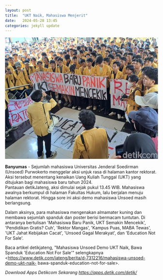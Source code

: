 ```yaml
---
layout: post
title:  "UKT Naik, Mahasiswa Menjerit"
date:   2024-05-28 13:45 
categories: jekyll update
---
```

<img src="/assets/images/ukt_naik.jpeg" alt="ukt_naik.jpeg" width="700" height="400">

**Banyumas** \- Sejumlah mahasiswa Universitas Jenderal Soedirman (Unsoed)
Purwokerto menggelar aksi unjuk rasa di halaman kantor rektorat. Aksi tersebut
menentang kenaikan Uang Kuliah Tunggal (UKT) yang ditujukan bagi mahasiswa
baru tahun 2024.  
Pantauan detikJateng, aksi dimulai sejak pukul 13.45 WIB. Mahasiswa awalnya
berkumpul di halaman Fakultas Hukum, lalu berjalan menuju halaman rektorat.
Hingga sore ini aksi demo mahasiswa Unsoed masih berlangsung.  
  
Dalam aksinya, para mahasiswa mengenakan almamater kuning dan membawa sejumlah
spanduk dan poster berisi bermacam tuntutan. Di antaranya bertulisan
'Mahasiswa Baru Panik, UKT Semakin Mencekik', 'Pendidikan Gratis? Cuh',
'Rektor Mangas', 'Kampus Puas, MABA Tewas', 'UKT Jahat Kebijakan Cacat',
'Unsoed Gagal Merakyat', dan 'Education Not For Sale'.  
  
Baca artikel detikjateng, "Mahasiswa Unsoed Demo UKT Naik, Bawa Spanduk
'Education Not For Sale'" selengkapnya
<https://www.detik.com/jateng/berita/d-7312216/mahasiswa-unsoed-demo-ukt-naik-
bawa-spanduk-education-not-for-sale>.  
  
_Download Apps Detikcom Sekarang https://apps.detik.com/detik/_

